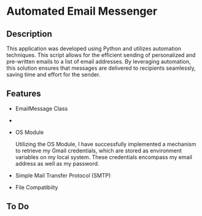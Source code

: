 # Automated Email Messenger

## Description
This application was developed using Python and utilizes automation techniques. 
This script allows for the efficient sending of personalized and pre-written emails to a list of email addresses. 
By leveraging automation, this solution ensures that messages are delivered to recipients seamlessly, saving time and effort for the sender.

## Features

- EmailMessage Class
- 
- OS Module

  Utilizing the OS Module, I have successfully implemented a mechanism to retrieve my Gmail credentials, which are stored as environment variables on my local system. These credentials encompass my email address as well as my password.

- Simple Mail Transfer Protocol (SMTP)


- File Compatibiity


## To Do
